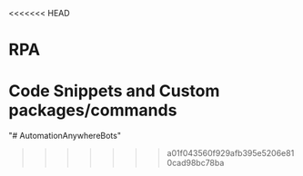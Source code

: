 <<<<<<< HEAD
# RPA
Code Snippets and Custom packages/commands
=======
"# AutomationAnywhereBots" 
>>>>>>> a01f043560f929afb395e5206e810cad98bc78ba
